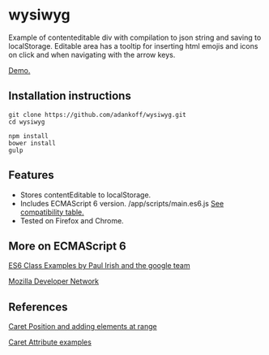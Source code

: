 # wysiwyg

Example of contenteditable div with compilation to json string and saving to localStorage. Editable area has a tooltip for inserting html emojis and icons on click and when navigating with the arrow keys.

[Demo.](http://adankoff.com/wysiwyg/app/)

## Installation instructions

    git clone https://github.com/adankoff/wysiwyg.git
    cd wysiwyg
    
    npm install
    bower install
    gulp

## Features

- Stores contentEditable to localStorage.
- Includes ECMAScript 6 version. /app/scripts/main.es6.js [See compatibility table.](http://kangax.github.io/compat-table/es6/?WT.mc_id=12833-DEV-sitepoint-othercontent)
- Tested on Firefox and Chrome.

## More on ECMAScript 6

[ES6 Class Examples by Paul Irish and the google team](https://github.com/GoogleChrome/samples/blob/gh-pages/classes-es6/index.html)

[Mozilla Developer Network](https://developer.mozilla.org/en-US/docs/Web/JavaScript/Reference/Classes)

## References

[Caret Position and adding elements at range](http://jsfiddle.net/Xefdb/9/)

[Caret Attribute examples ](http://jsfiddle.net/cpatik/3QAeC/)

